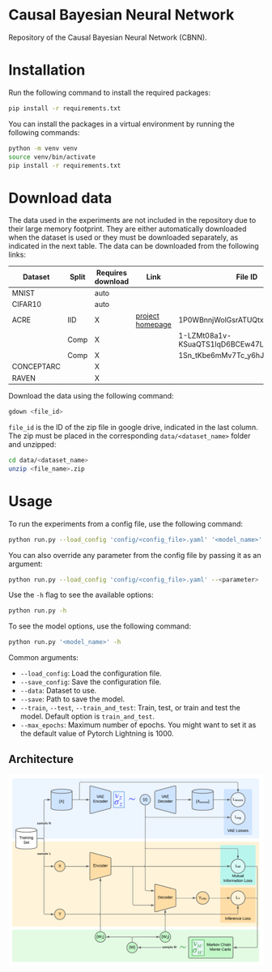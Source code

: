 # Causal Bayesian Neural Network

Repository of the Causal Bayesian Neural Network (CBNN).


# Installation

Run the following command to install the required packages:
```bash
pip install -r requirements.txt
```

You can install the packages in a virtual environment by running the following commands:
```bash
python -m venv venv
source venv/bin/activate
pip install -r requirements.txt
```


# Download data

The data used in the experiments are not included in the repository due to their large memory footprint. They are either automatically downloaded when the dataset is used or they must be downloaded separately, as indicated in the next table. The data can be downloaded from the following links:

| Dataset         | Split | Requires download    | Link                                                                    | File ID                                |
|-----------------|-------|----------------------|-------------------------------------------------------------------------|----------------------------------------|
| MNIST           |       |  auto                |                                                                         |                                        |
| CIFAR10         |       |  auto                |                                                                         |                                        |
| ACRE            | IID   |  X                   | [project homepage](https://wellyzhang.github.io/project/acre.html)      | 1P0WBnnjWolGsrATUQtx4ictiYlOGc-OT      |
|                 | Comp  |  X                   |                                                                         | 1-LZMt08a1v-KSuaQTS1lqD6BCEw47LEY      |
|                 | Comp  |  X                   |                                                                         | 1Sn_tKbe6mMv7Tc_y6hJZnm7lSenjwIys      |
| CONCEPTARC      |       |  X                   |                                                                         |                                        |
| RAVEN           |       |  X                   |                                                                         |                                        |


Download the data using the following command:
```bash
gdown <file_id>
```
`file_id` is the ID of the zip file in google drive, indicated in the last column. The zip must be placed in the corresponding `data/<dataset_name>` folder and unzipped:
```bash
cd data/<dataset_name>
unzip <file_name>.zip
```


# Usage

To run the experiments from a config file, use the following command: 
```bash
python run.py --load_config 'config/<config_file>.yaml' '<model_name>'
```

You can also override any parameter from the config file by passing it as an argument:
```bash
python run.py --load_config 'config/<config_file>.yaml' --<parameter> '<value>' '<model_name>' --<model_parameter> '<value>'
```

Use the `-h` flag to see the available options:
```bash
python run.py -h
```

To see the model options, use the following command:
```bash
python run.py '<model_name>' -h
```

Common arguments:
- `--load_config`: Load the configuration file.
- `--save_config`: Save the configuration file.
- `--data`: Dataset to use.
- `--save`: Path to save the model.
- `--train`, `--test`, `--train_and_test`: Train, test, or train and test the model. Default option is `train_and_test`.
- `--max_epochs`: Maximum number of epochs. You might want to set it as the default value of Pytorch Lightning is 1000.


## Architecture
![Image Description](assets/cbnn_architecture.png)